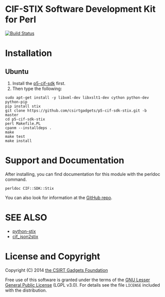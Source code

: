 # CIF-STIX Software Development Kit for Perl

[![Build Status](https://travis-ci.org/csirtgadgets/p5-cif-sdk-stix.png?branch=master)](https://travis-ci.org/csirtgadgets/p5-cif-sdk-stix)

# Installation
## Ubuntu
 1. Install the [p5-cif-sdk](https://github.com/csirtgadgets/p5-cif-sdk) first.
 1. Then type the following:
 ```
 sudo apt-get install -y libxml-dev libxslt1-dev cython python-dev python-pip
 pip install stix
 git clone https://github.com/csirtgadgets/p5-cif-sdk-stix.git -b master
 cd p5-cif-sdk-stix
 perl Makefile.PL
 cpanm --installdeps .
 make
 make test
 make install
 ```

# Support and Documentation

After installing, you can find documentation for this module with the
perldoc command.

    perldoc CIF::SDK::Stix

You can also look for information at the [GitHub repo](https://github.com/csirtgadgets/p5-cif-sdk-stix).

# SEE ALSO

 * [python-stix](https://github.com/STIXProject/python-stix)
 * [cif_json2stix](https://github.com/akreffett/cif_json2stix)

# License and Copyright

Copyright (C) 2014 [the CSIRT Gadgets Foundation](http://csirtgadgets.org)

Free use of this software is granted under the terms of the [GNU Lesser General Public License](https://www.gnu.org/licenses/lgpl.html) (LGPL v3.0). For details see the file ``LICENSE`` included with the distribution.

